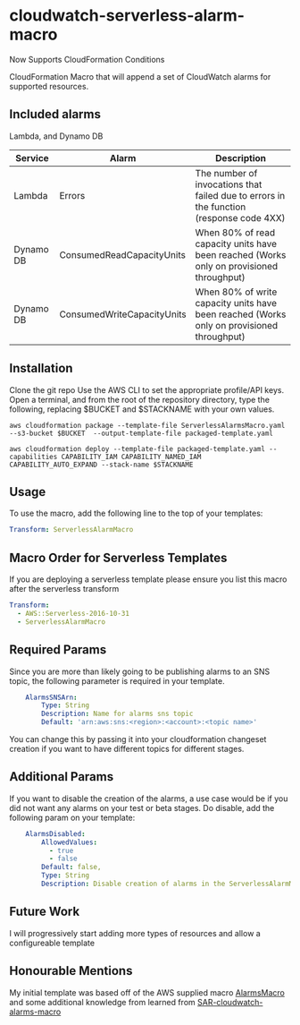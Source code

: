 # cloudwatch-serverless-alarm-macro
Now Supports CloudFormation Conditions

CloudFormation Macro that will append a set of CloudWatch alarms for supported resources.

## Included alarms
Lambda, and Dynamo DB

|Service | Alarm   | Description  |
|---|---|---|
|Lambda  |  Errors | The number of invocations that failed due to errors in the function (response code 4XX)  |
|Dynamo DB |  ConsumedReadCapacityUnits | When 80% of read capacity units have been reached (Works only on provisioned throughput)  |
|Dynamo DB  | ConsumedWriteCapacityUnits  |  When 80% of write capacity units have been reached (Works only on provisioned throughput) |

## Installation
Clone the git repo
Use the AWS CLI to set the appropriate profile/API keys. Open a terminal, and from the root of the repository directory, 
type the following, replacing $BUCKET and $STACKNAME with your own values.

```
aws cloudformation package --template-file ServerlessAlarmsMacro.yaml --s3-bucket $BUCKET  --output-template-file packaged-template.yaml

aws cloudformation deploy --template-file packaged-template.yaml --capabilities CAPABILITY_IAM CAPABILITY_NAMED_IAM CAPABILITY_AUTO_EXPAND --stack-name $STACKNAME 
```

## Usage

To use the macro, add the following line to the top of your templates:
```yaml
Transform: ServerlessAlarmMacro
```

## Macro Order for Serverless Templates

If you are deploying a serverless template please ensure you list this macro after the serverless transform
```yaml
Transform: 
  - AWS::Serverless-2016-10-31
  - ServerlessAlarmMacro
```

## Required Params

Since you are more than likely going to be publishing alarms to an SNS topic, 
the following parameter is required in your template.

```yaml
    AlarmsSNSArn:
        Type: String
        Description: Name for alarms sns topic
        Default: 'arn:aws:sns:<region>:<account>:<topic name>'
```

You can change this by passing it into your cloudformation changeset creation 
if you want to have different topics for different stages.

## Additional Params

If you want to disable the creation of the alarms, a use case would be if you did not
want any alarms on your test or beta stages. Do disable, add the following param on your template:
```yaml
    AlarmsDisabled:
        AllowedValues:
          - true
          - false
        Default: false,
        Type: String
        Description: Disable creation of alarms in the ServerlessAlarmMacro
```

## Future Work
I will progressively start adding more types of resources and allow a configureable template

## Honourable Mentions
My initial template was based off of the AWS supplied macro 
[AlarmsMacro](https://aws.amazon.com/blogs/infrastructure-and-automation/automating-amazon-cloudwatch-alarms-with-an-aws-cloudformation-macro/)
 and some additional knowledge from learned from [SAR-cloudwatch-alarms-macro](https://github.com/lumigo/SAR-cloudwatch-alarms-macro)